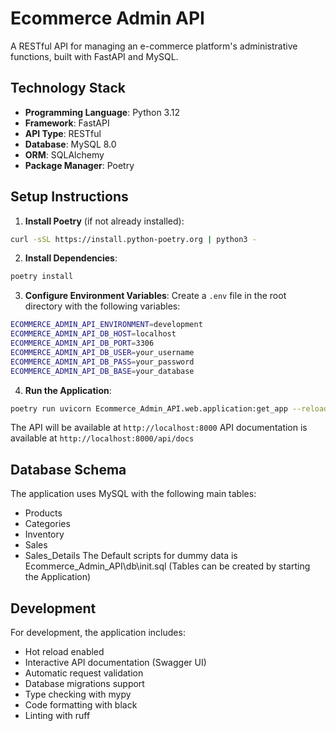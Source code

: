 # Ecommerce Admin API

A RESTful API for managing an e-commerce platform's administrative functions, built with FastAPI and MySQL.

## Technology Stack

- **Programming Language**: Python 3.12
- **Framework**: FastAPI
- **API Type**: RESTful
- **Database**: MySQL 8.0
- **ORM**: SQLAlchemy
- **Package Manager**: Poetry

## Setup Instructions

1. **Install Poetry** (if not already installed):
```bash
curl -sSL https://install.python-poetry.org | python3 -
```

2. **Install Dependencies**:
```bash
poetry install
```

3. **Configure Environment Variables**:
Create a `.env` file in the root directory with the following variables:
```bash
ECOMMERCE_ADMIN_API_ENVIRONMENT=development
ECOMMERCE_ADMIN_API_DB_HOST=localhost
ECOMMERCE_ADMIN_API_DB_PORT=3306
ECOMMERCE_ADMIN_API_DB_USER=your_username
ECOMMERCE_ADMIN_API_DB_PASS=your_password
ECOMMERCE_ADMIN_API_DB_BASE=your_database
```

4. **Run the Application**:
```bash
poetry run uvicorn Ecommerce_Admin_API.web.application:get_app --reload
```

The API will be available at `http://localhost:8000`
API documentation is available at `http://localhost:8000/api/docs`


## Database Schema

The application uses MySQL with the following main tables:
- Products
- Categories
- Inventory
- Sales
- Sales_Details
The Default scripts for dummy data is Ecommerce_Admin_API\db\init.sql (Tables can be created by starting the Application)

## Development

For development, the application includes:
- Hot reload enabled
- Interactive API documentation (Swagger UI)
- Automatic request validation
- Database migrations support
- Type checking with mypy
- Code formatting with black
- Linting with ruff
